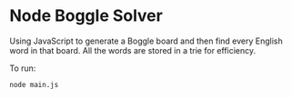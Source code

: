 # Node Boggle Solver

Using JavaScript to generate a Boggle board and then find every English word in that board. All the words are stored in a trie for efficiency.

To run:
```
node main.js
```
